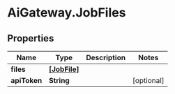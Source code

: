 # AiGateway.JobFiles

## Properties
Name | Type | Description | Notes
------------ | ------------- | ------------- | -------------
**files** | [**[JobFile]**](JobFile.md) |  | 
**apiToken** | **String** |  | [optional] 


